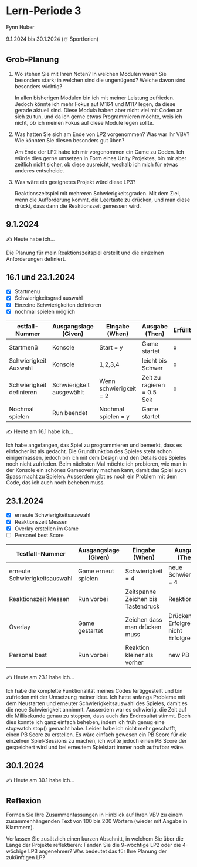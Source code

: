 # Lern-Periode 3

Fynn Huber

9.1.2024 bis 30.1.2024 (☃️ Sportferien)

## Grob-Planung

1. Wo stehen Sie mit Ihren Noten? In welchen Modulen waren Sie besonders stark; in welchen sind die ungenügend? Welche davon sind besonders wichtig?
   
   In allen bisherigen Modulen bin ich mit meiner Leistung zufrieden. Jedoch könnte ich mehr Fokus auf M164 und M117 legen, da diese gerade aktuell sind.
   Diese Modula haben aber nicht viel mit Coden an sich zu tun, und da ich gerne etwas Programmieren möchte,
   weis ich nicht, ob ich meinen Fokus auf diese Module legen sollte.
   
   
3. Was hatten Sie sich am Ende von LP2 vorgenommen? Was war Ihr VBV? Wie könnten Sie diesen besonders gut üben?
   
   Am Ende der LP2 habe ich mir vorgenommen ein Game zu Coden. Ich würde dies gerne umsetzen in Form eines Unity Projektes,
   bin mir aber zeitlich nicht sicher, ob diese ausreicht, weshalb ich mich für etwas anderes entscheide.
   
5. Was wäre ein geeignetes Projekt würd diese LP3?
   
   Reaktionszeitspiel mit mehreren Schwierigkeitsgraden. Mit dem Ziel, wenn die Aufforderung kommt, die Leertaste zu drücken, und man diese drückt, dass dann die Reaktionszeit    gemessen wird.


   
## 9.1.2024

✍️ Heute habe ich...

Die Planung für mein Reaktionszeitspiel erstellt und die einzelnen Anforderungen definiert.



## 16.1 und 23.1.2024

- [x] Startmenu
- [x] Schwierigkeitsgrad auswahl
- [x] Einzelne Schwierigkeiten definieren
- [x] nochmal spielen möglich

| estfall-Nummer | Ausgangslage (Given) | Eingabe (When) | Ausgabe (Then) | Erfüllt? |
| -------------- | -------------------- | -------------- | -------------- | -------- |
|  Startmenü             |Konsole                     |  Start = y              |    Game startet            |     x     |
|  Schwierigkeit Auswahl       |     Konsole                 |     1,2,3,4           |      leicht bis Schwer          |     x     |
|Schwierigkeit definieren        |       Schwierigkeit ausgewählt             |    Wenn schwierigkeit = 2          |  Zeit zu ragieren = 0.5 Sek             |     x     |
|Nochmal spielen            | Run beendet     |  Nochmal spielen = y       |     Game startet |      |

✍️ Heute am 16.1 habe ich...

Ich habe angefangen, das Spiel zu programmieren und bemerkt, dass es einfacher ist als gedacht. Die Grundfunktion des Spieles steht schon einigermassen, jedoch bin ich mit dem Design und den Details des Spieles noch nicht zufrieden. Beim nächsten Mal möchte ich probieren, wie man in der Konsole ein schönes Gameoverlay machen kann, damit das Spiel auch Spass macht zu Spielen. Ausserdem gibt es noch ein Problem mit dem Code, das ich auch noch beheben muss.



## 23.1.2024

- [x] erneute Schwierigkeitsauswahl
- [x] Reaktionszeit Messen
- [x] Overlay erstellen im Game 
- [ ] Personel best Score

| Testfall-Nummer | Ausgangslage (Given) | Eingabe (When) | Ausgabe (Then) | Erfüllt? |
| --------------- | -------------------- | -------------- | -------------- | -------- |
| erneute Schwierigkeitsauswahl               |Game erneut spielen                  |         Schwierigkeit = 4       | neue Schwierigkeit = 4            |     x     |
| Reaktionszeit Messen        | Run vorbei                |  Zeitspanne Zeichen bis Tastendruck              | Reaktionszeit            |    x      |
| Overlay              | Game gestartet                 |  Zeichen dass man drücken muss          |   Drücken Erfolgreich / nicht Erfolgreich            |    x      |
|Personal best | Run vorbei |Reaktion kleiner als vorher | new PB | |

✍️ Heute am 23.1 habe ich...

Ich habe die komplette Funktionalität meines Codes fertiggestellt und bin zufrieden mit der Umsetzung meiner Idee. Ich hatte anfangs Probleme mit dem Neustarten und erneuter Schwierigkeitsauswahl des Spieles, damit es die neue Schwierigkeit annimmt. Ausserdem war es schwierig, die Zeit auf die Millisekunde genau zu stoppen, dass auch das Endresultat stimmt. Doch dies konnte ich ganz einfach beheben, indem ich früh genug eine stopwatch.stop() gemacht habe.
Leider habe ich nicht mehr geschafft, einen PB Score zu erstellen. Es wäre einfach gewesen ein PB Score für die einzelnen Spiel-Sessions zu machen, ich wollte jedoch einen PB Score der gespeichert wird und bei erneutem Spielstart immer noch aufrufbar wäre.



## 30.1.2024

✍️ Heute am 30.1 habe ich...

## Reflexion

Formen Sie Ihre Zusammenfassungen in Hinblick auf Ihren VBV zu einem zusammenhängenden Text von 100 bis 200 Wörtern (wieder mit Angabe in Klammern).

Verfassen Sie zusätzlich einen kurzen Abschnitt, in welchem Sie über die Länge der Projekte reflektieren: Fanden Sie die 9-wöchtige LP2 oder die 4-wöchige LP3 angenehmer? Was bedeutet das für Ihre Planung der zukünftigen LP?

